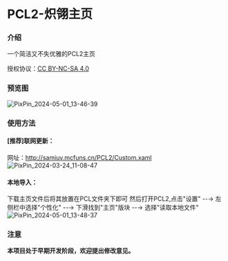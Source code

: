 # PCL2-炽翎主页

### 介绍
一个简洁又不失优雅的PCL2主页
 
授权协议：[CC BY-NC-SA 4.0](https://creativecommons.org/licenses/by-nc-sa/4.0/)
 
### 预览图
![PixPin_2024-05-01_13-46-39](https://github.com/YuShanNan/ChiLing-HomePage-PCL2/assets/64715990/e8be4545-a004-4c67-bff0-e4b5a6ca6774)


### 使用方法

#### [推荐]联网更新：
  网址：http://samiuv.mcfuns.cn/PCL2/Custom.xaml
![PixPin_2024-03-24_11-08-47](https://github.com/YuShanNan/ChiLing-HomePage-PCL2/assets/64715990/bc5a9a02-e2c1-4074-a544-96b191573f3d)


#### 本地导入：
  下载主页文件后将其放置在PCL文件夹下即可
  然后打开PCL2,点击"设置" --→ 左侧栏中选择"个性化" --→ 下滑找到"主页"版块 --→ 选择"读取本地文件"
![PixPin_2024-05-01_13-48-37](https://github.com/YuShanNan/ChiLing-HomePage-PCL2/assets/64715990/bc642d64-b539-4008-b059-d9304f6a41e6)


### 注意
**本项目处于早期开发阶段，欢迎提出修改意见。**
